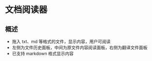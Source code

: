 # 文档阅读器

## 概述

- 拖入 txt、md 等格式的文件，显示内容，用户可阅读
- 左侧为文件历史面板，中间为原文件内容阅读面板，右侧为翻译文件面板
- 已支持 markdown 格式显示内容
